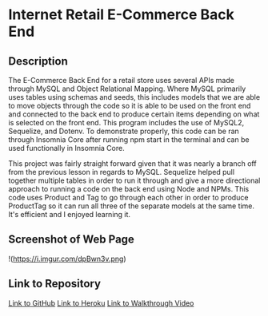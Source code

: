 # Internet Retail E-Commerce Back End

## Description
The E-Commerce Back End for a retail store uses several APIs made through MySQL and Object Relational Mapping. Where MySQL primarily uses tables using schemas and seeds, this includes models that we are able to move objects through the code so it is able to be used on the front end and connected to the back end to produce certain items depending on what is selected on the front end. This program includes the use of MySQL2, Sequelize, and Dotenv. To demonstrate properly, this code can be ran through Insomnia Core after running npm start in the terminal and can be used functionally in Insomnia Core.

This project was fairly straight forward given that it was nearly a branch off from the previous lesson in regards to MySQL. Sequelize helped pull together multiple tables in order to run it through and give a more directional approach to running a code on the back end using Node and NPMs. This code uses Product and Tag to go through each other in order to produce ProductTag so it can run all three of the separate models at the same time. It's efficient and I enjoyed learning it.

## Screenshot of Web Page
!(https://i.imgur.com/dpBwn3v.png)

## Link to Repository
[Link to GitHub](https://github.com/tabathambell/internet-retail/)
[Link to Heroku](https://tmb-internet-retail.herokuapp.com/)
[Link to Walkthrough Video]()
